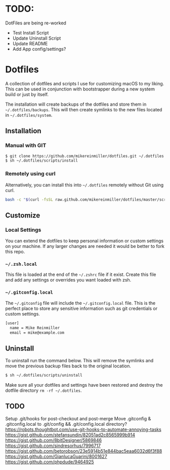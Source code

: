 # TODO:
DotFiles are being re-worked

* Test Install Script
* Update Uninstall Script
* Update README
* Add App config/settings?

# Dotfiles

A collection of dotfiles and scripts I use for customizing macOS to my liking.
This can be used in conjunction with bootstrapper during a new system build or
just by itself.

The installation will create backups of the dotfiles and store them in `~/.dotfiles/backups`. This will then create symlinks to the new files located in `~/.dotfiles/system`.

## Installation

### Manual with GIT
```sh
$ git clone https://github.com/mikereinmiller/dotfiles.git ~/.dotfiles
$ sh ~/.dotfiles/scripts/install
```

### Remotely using curl
Alternatively, you can install this into `~/.dotfiles` remotely without Git using curl.

```sh
bash -c "$(curl -fsSL raw.github.com/mikereinmiller/dotfiles/master/scripts/install)"
```

## Customize

### Local Settings
You can extend the dotfiles to keep personal information or custom settings on your machine.  If any larger changes are needed it would be better to fork this repo.

### `~/.zsh.local`
This file is loaded at the end of the `~/.zshrc` file if it exist.  Create this file and add any settings or overrides you want loaded with zsh.


### `~/.gitconfig.local`
The `~/.gitconfig` file will include the `~/.gitconfig.local` file.  This is the perfect place to store any sensitive information such as git credentials or custom settings.

```sh
[user]
  name = Mike Reinmiller
  email = mike@example.com
```

## Uninstall

To uninstall run the command below.  This will remove the symlinks and move the previous backup files back to the original location.

```sh
$ sh ~/.dotfiles/scripts/uninstall
```

Make sure all your dotfiles and settings have been restored and destroy the dotfile directory `rm -rf ~/.dotfiles`.

## TODO
Setup .git/hooks for post-checkout and post-merge
Move .gitconfig & .gitconfig.local to .git/config && .git/config.local directory?
https://robots.thoughtbot.com/use-git-hooks-to-automate-annoying-tasks
https://gist.github.com/stefansundin/82051ad2c8565999b914
https://gist.github.com/8bitDesigner/5869846
https://gist.github.com/sindresorhus/7996717
https://gist.github.com/betorobson/23e5914b51e844bac5eaa6032d6f3f88
https://gist.github.com/GianlucaGuarini/8001627
https://gist.github.com/phpdude/9464925
